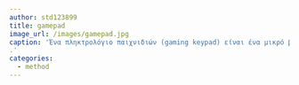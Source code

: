 ```yaml
---
author: std123899
title: gamepad
image_url: /images/gamepad.jpg
caption: 'Ένα πληκτρολόγιο παιχνιδιών (gaming keypad) είναι ένα μικρό βοηθητικό πληκτρολόγιο σχεδιασμένο μόνο για παιχνίδια. Έχει ένα περιορισμένο αριθμό από τα αρχικά πλήκτρα ('W', 'A', 'S', 'D') από ένα τυπικό πληκτρολόγιο και είναι διευθετημένα με πιο εργονομικό τρόπο για να διευκολύνουν τα γρήγορα και αποτελεσματικά το χειρισμό παιχνιδιών.
.'
categories:
  - method
---
```

